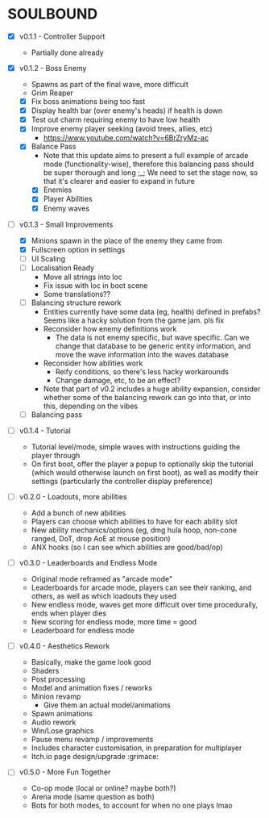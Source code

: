 ﻿# SOULBOUND

- [X] v0.1.1 - Controller Support
  - Partially done already
- [X] v0.1.2 - Boss Enemy
  - Spawns as part of the final wave, more difficult
  - Grim Reaper
  - [X] Fix boss animations being too fast
  - [X] Display health bar (over enemy's heads) if health is down
  - [X] Test out charm requiring enemy to have low health
  - [X] Improve enemy player seeking (avoid trees, allies, etc)
    - https://www.youtube.com/watch?v=6BrZryMz-ac
  - [X] Balance Pass
    - Note that this update aims to present a full example of arcade mode (functionality-wise), therefore this balancing pass should be super thorough and long ;_; We need to set the stage now, so that it's clearer and easier to expand in future
    - [X] Enemies
    - [X] Player Abilities
    - [X] Enemy waves
- [ ] v0.1.3 - Small Improvements
  - [X] Minions spawn in the place of the enemy they came from
  - [X] Fullscreen option in settings
  - [ ] UI Scaling
  - [ ] Localisation Ready
    - Move all strings into loc
    - Fix issue with loc in boot scene
    - Some translations??
  - [ ] Balancing structure rework
    - Entities currently have some data (eg, health) defined in prefabs? Seems like a hacky solution from the game jam. pls fix
    - Reconsider how enemy definitions work
      - The data is not enemy specific, but wave specific. Can we change that database to be generic entity information, and move the wave information into the waves database
    - Reconsider how abilities work
      - Reify conditions, so there's less hacky workarounds
      - Change damage, etc,  to be an effect?
    - Note that part of v0.2 includes a huge ability expansion, consider whether some of the balancing rework can go into that, or into this, depending on the vibes
  - [ ] Balancing pass
- [ ] v0.1.4 - Tutorial
  - Tutorial level/mode, simple waves with instructions guiding the player through
  - On first boot, offer the player a popup to optionally skip the tutorial (which would otherwise launch on first boot), as well as modify their settings (particularly the controller display preference)

- [ ] v0.2.0 - Loadouts, more abilities
  - Add a bunch of new abilities
  - Players can choose which abilities to have for each ability slot
  - New ability mechanics/options (eg, dmg hula hoop, non-cone ranged, DoT, drop AoE at mouse position)
  - ANX hooks (so I can see which abilities are good/bad/op)

- [ ] v0.3.0 - Leaderboards and Endless Mode
  - Original mode reframed as "arcade mode"
  - Leaderboards for arcade mode, players can see their ranking, and others, as well as which loadouts they used
  - New endless mode, waves get more difficult over time procedurally, ends when player dies
  - New scoring for endless mode, more time = good
  - Leaderboard for endless mode

- [ ] v0.4.0 - Aesthetics Rework
  - Basically, make the game look good
  - Shaders
  - Post processing
  - Model and animation fixes / reworks
  - Minion revamp
    - Give them an actual model/animations
  - Spawn animations
  - Audio rework
  - Win/Lose graphics
  - Pause menu revamp / improvements
  - Includes character customisation, in preparation for multiplayer
  - Itch.io page design/upgrade :grimace:

- [ ] v0.5.0 - More Fun Together
  - Co-op mode (local or online? maybe both?)
  - Arena mode (same question as both)
  - Bots for both modes, to account for when no one plays lmao
